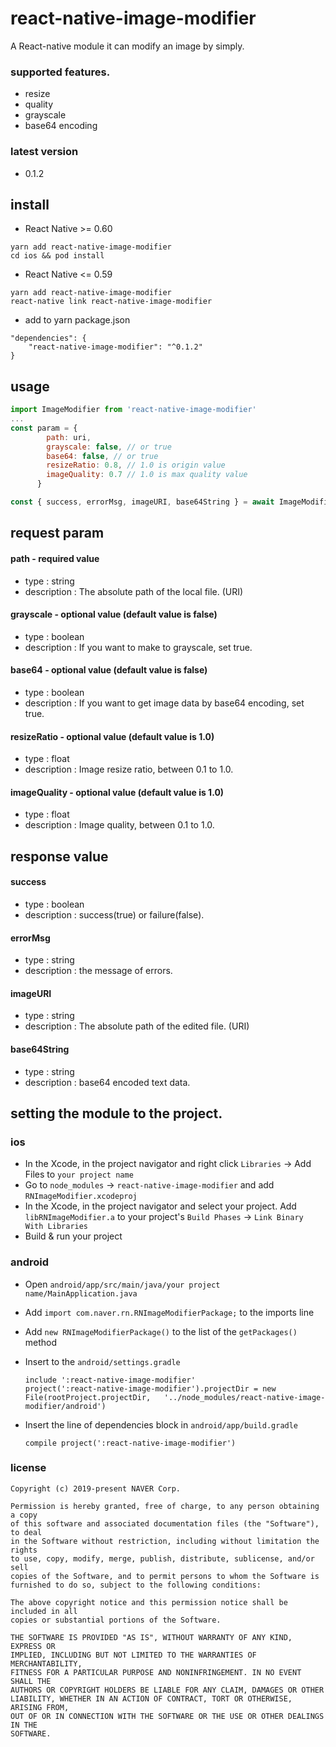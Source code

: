 # react-native-image-modifier

A React-native module it can modify an image by simply.

### supported features.
 - resize
 - quality
 - grayscale
 - base64 encoding

### latest version
 - 0.1.2

## install

* React Native >= 0.60
```
yarn add react-native-image-modifier
cd ios && pod install
```

* React Native <= 0.59
```
yarn add react-native-image-modifier
react-native link react-native-image-modifier
```

* add to yarn package.json
```
"dependencies": {
    "react-native-image-modifier": "^0.1.2"
}
```

## usage
```javascript
import ImageModifier from 'react-native-image-modifier'
...
const param = {
        path: uri,
        grayscale: false, // or true
        base64: false, // or true
        resizeRatio: 0.8, // 1.0 is origin value
        imageQuality: 0.7 // 1.0 is max quality value
      }

const { success, errorMsg, imageURI, base64String } = await ImageModifier.modify(param)
```

## request param

#### path - required value
 - type : string
 - description : The absolute path of the local file. (URI)

#### grayscale - optional value (default value is false)
 - type : boolean
 - description : If you want to make to grayscale, set true.

#### base64 - optional value (default value is false)
 - type : boolean
 - description : If you want to get image data by base64 encoding, set true.

#### resizeRatio - optional value (default value is 1.0)
 - type : float
 - description : Image resize ratio, between 0.1 to 1.0.

#### imageQuality - optional value (default value is 1.0)
 - type : float
 - description : Image quality, between 0.1 to 1.0.

## response value

#### success
 - type : boolean
 - description : success(true) or failure(false).

#### errorMsg
 - type : string
 - description : the message of errors.

#### imageURI
 - type : string
 - description : The absolute path of the edited file. (URI)

#### base64String
 - type : string
 - description : base64 encoded text data.

## setting the module to the project.

### ios
 - In the Xcode, in the project navigator and right click `Libraries` -> Add Files to `your project name`
 - Go to `node_modules` -> `react-native-image-modifier` and add `RNImageModifier.xcodeproj`
 - In the Xcode, in the project navigator and select your project. Add `libRNImageModifier.a` to your project's `Build Phases` -> `Link Binary With Libraries`
 - Build & run your project

### android
  - Open `android/app/src/main/java/your project name/MainApplication.java`
  - Add `import com.naver.rn.RNImageModifierPackage;` to the imports line
  - Add `new RNImageModifierPackage()` to the list of the `getPackages()` method

  - Insert to the `android/settings.gradle`

  	```
  	include ':react-native-image-modifier'
  	project(':react-native-image-modifier').projectDir = new File(rootProject.projectDir, 	'../node_modules/react-native-image-modifier/android')
  	```

 - Insert the line of dependencies block in `android/app/build.gradle`

  	```
   compile project(':react-native-image-modifier')
  	```

### license

```
Copyright (c) 2019-present NAVER Corp.

Permission is hereby granted, free of charge, to any person obtaining a copy 
of this software and associated documentation files (the "Software"), to deal 
in the Software without restriction, including without limitation the rights 
to use, copy, modify, merge, publish, distribute, sublicense, and/or sell 
copies of the Software, and to permit persons to whom the Software is 
furnished to do so, subject to the following conditions:

The above copyright notice and this permission notice shall be included in all 
copies or substantial portions of the Software.

THE SOFTWARE IS PROVIDED "AS IS", WITHOUT WARRANTY OF ANY KIND, EXPRESS OR 
IMPLIED, INCLUDING BUT NOT LIMITED TO THE WARRANTIES OF MERCHANTABILITY, 
FITNESS FOR A PARTICULAR PURPOSE AND NONINFRINGEMENT. IN NO EVENT SHALL THE 
AUTHORS OR COPYRIGHT HOLDERS BE LIABLE FOR ANY CLAIM, DAMAGES OR OTHER 
LIABILITY, WHETHER IN AN ACTION OF CONTRACT, TORT OR OTHERWISE, ARISING FROM, 
OUT OF OR IN CONNECTION WITH THE SOFTWARE OR THE USE OR OTHER DEALINGS IN THE 
SOFTWARE.
```
